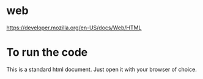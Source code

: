 # web
https://developer.mozilla.org/en-US/docs/Web/HTML

# To run the code
This is a standard html document. Just open it with your browser of choice.
